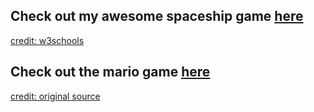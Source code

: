 ## Check out my awesome spaceship game [here](https://bunnydeviloper.github.io/spaceship-game/)
[credit: w3schools](https://www.w3schools.com/graphics/game_intro.asp)

## Check out the mario game [here](https://bunnydeviloper.github.io/spaceship-game/mario/)
[credit: original source](https://stackoverflow.com/questions/37858483/how-to-add-a-play-again-feature-to-javascript-game/37859224#37859224)
